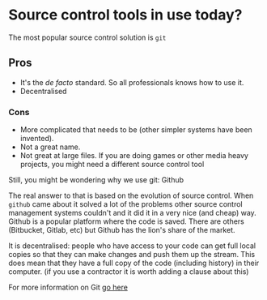 # Source control tools in use today?

The most popular source control solution is `git`

## Pros

* It's the *de facto* standard. So all professionals knows how to use it.
* Decentralised

### Cons 

* More complicated that needs to be (other simpler systems have been invented).
* Not a great name. 
* Not great at large files. If you are doing games or other media heavy projects, you might need a different source control tool


Still, you might be wondering why we use git: Github 

The real answer to that is based on the evolution of source control. When `github` came about it solved a lot of the problems other source control management systems couldn't and it did it in a very nice (and cheap) way. 
Github is a popular platform where the code is saved. There are others (Bitbucket, Gitlab, etc) but Github has the lion's share of the market.

It is decentralised: people who have access to your code can get full local copies so that they can make changes and push them up the stream. This does mean that they have a full copy of the code (including history) in their computer. (if you use a contractor it is worth adding a clause about this)

For more information on Git [go here](https://www.simplilearn.com/tutorials/git-tutorial/what-is-git) 
